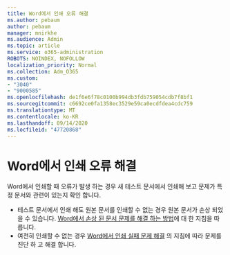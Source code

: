 ```yaml
---
title: Word에서 인쇄 오류 해결
ms.author: pebaum
author: pebaum
manager: mnirkhe
ms.audience: Admin
ms.topic: article
ms.service: o365-administration
ROBOTS: NOINDEX, NOFOLLOW
localization_priority: Normal
ms.collection: Adm_O365
ms.custom:
- "3040"
- "9000585"
ms.openlocfilehash: de1f6e6f78c0100b994db3fdb759054cdb7f8bf1
ms.sourcegitcommit: c6692ce0fa1358ec3529e59ca0ecdfdea4cdc759
ms.translationtype: MT
ms.contentlocale: ko-KR
ms.lasthandoff: 09/14/2020
ms.locfileid: "47720868"
---
```

# <a name="resolving-print-failures-in-word"></a>Word에서 인쇄 오류 해결

Word에서 인쇄할 때 오류가 발생 하는 경우 새 테스트 문서에서 인쇄해 보고 문제가 특정 문서와 관련이 있는지 확인 합니다.

- 테스트 문서에서 인쇄 해도 원본 문서를 인쇄할 수 없는 경우 원본 문서가 손상 되었을 수 있습니다. [Word에서 손상 된 문서 문제를 해결 하는 방법](https://docs.microsoft.com/office/troubleshoot/word/damaged-documents-in-word#update-microsoft-office-and-windows)에 대 한 지침을 따릅니다.
- 여전히 인쇄할 수 없는 경우 [Word에서 인쇄 실패 문제 해결](https://docs.microsoft.com/office/troubleshoot/word/print-failures-in-word) 의 지침에 따라 문제를 진단 하 고 해결 합니다.